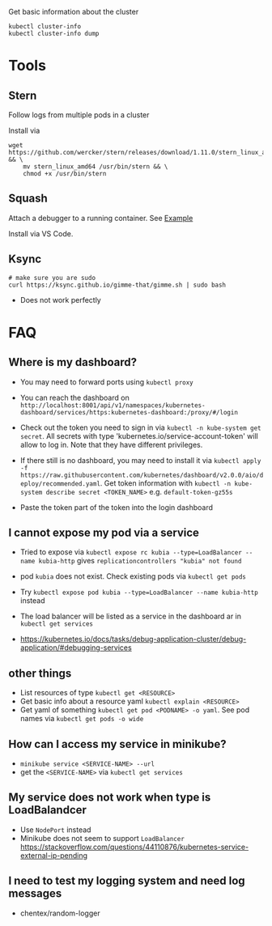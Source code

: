 Get basic information about the cluster

```
kubectl cluster-info
kubectl cluster-info dump
```

# Tools 

## Stern 

Follow logs from multiple pods in a cluster

Install via 

```
wget https://github.com/wercker/stern/releases/download/1.11.0/stern_linux_amd64 && \
    mv stern_linux_amd64 /usr/bin/stern && \
    chmod +x /usr/bin/stern
```

## Squash

Attach a debugger to a running container. See [Example](https://github.com/solo-io/squash)

Install via VS Code.

## Ksync

```
# make sure you are sudo
curl https://ksync.github.io/gimme-that/gimme.sh | sudo bash
```

- Does not work perfectly

# FAQ

## Where is my dashboard?

- You may need to forward ports using `kubectl proxy`
- You can reach the dashboard on `http://localhost:8001/api/v1/namespaces/kubernetes-dashboard/services/https:kubernetes-dashboard:/proxy/#/login`
- Check out the token you need to sign in via `kubectl -n kube-system get secret`. All secrets with type 'kubernetes.io/service-account-token' will allow to log in. Note that they have different privileges.

- If there still is no dashboard, you may need to install it via `kubectl apply -f https://raw.githubusercontent.com/kubernetes/dashboard/v2.0.0/aio/deploy/recommended.yaml`. Get token information with `kubectl -n kube-system describe secret <TOKEN_NAME>` e.g. `default-token-gz55s`
- Paste the token part of the token into the login dashboard

## I cannot expose my pod via a service

- Tried to expose via `kubectl expose rc kubia --type=LoadBalancer --name kubia-http` gives `replicationcontrollers "kubia" not found`
- pod `kubia` does not exist. Check existing pods via `kubectl get pods` 

- Try `kubectl expose pod kubia --type=LoadBalancer --name kubia-http` instead
- The load balancer will be listed as a service in the dashboard ar in `kubectl get services`

- https://kubernetes.io/docs/tasks/debug-application-cluster/debug-application/#debugging-services

## other things

- List resources of type `kubectl get <RESOURCE>`
- Get basic info about a resource yaml `kubectl explain <RESOURCE>`
- Get yaml of something `kubectl get pod <PODNAME> -o yaml`. See pod names via `kubectl get pods -o wide`
  
## How can I access my service in minikube? 

- `minikube service <SERVICE-NAME> --url`
- get the `<SERVICE-NAME>` via `kubectl get services`

## My service does not work when type is LoadBalandcer

- Use `NodePort` instead
- Minikube does not seem to support `LoadBalancer` https://stackoverflow.com/questions/44110876/kubernetes-service-external-ip-pending

## I need to test my logging system and need log messages

- chentex/random-logger

